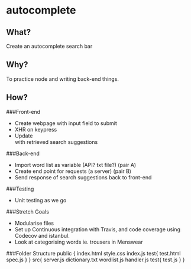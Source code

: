 # autocomplete

## What?
Create an autocomplete search bar

## Why?
To practice node and writing back-end things.

## How?
###Front-end
- Create webpage with input field to submit
- XHR on keypress
- Update <div> with retrieved search suggestions

###Back-end
- Import word list as variable (API? txt file?) (pair A)
- Create end point for requests (a server)      (pair B)
- Send response of search suggestions back to front-end

###Testing
- Unit testing as we go

###Stretch Goals
- Modularise files
- Set up Continuous integration with Travis, and code coverage using Codecov and istanbul.
- Look at categorising words ie. trousers in Menswear

###Folder Structure
public {
  index.html
  style.css
  index.js
  test{
    test.html
    spec.js
  }
}
src{
  server.js
  dictionary.txt
  wordlist.js
  handler.js
  test{
    test.js
  }
}
